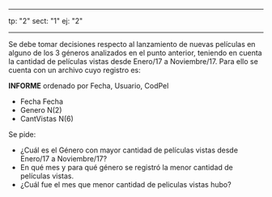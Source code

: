 
---

tp: "2"
sect: "1"
ej: "2"

---

Se debe tomar decisiones respecto al lanzamiento de nuevas películas en alguno de los 3 géneros analizados en el punto anterior, teniendo en cuenta la cantidad de películas vistas desde Enero/17 a Noviembre/17. Para ello se cuenta con un archivo cuyo registro es:

__INFORME__ ordenado por Fecha, Usuario, CodPel
<ul class='fileul'>
	<li>Fecha <a>Fecha</a>
	<li>Genero <a>N(2)</a>
	<li>CantVistas <a>N(6)</a>
</ul>

Se pide:  
- ¿Cuál es el Género con mayor cantidad de películas vistas desde Enero/17 a Noviembre/17?  
- En qué mes y para qué género se registró la menor cantidad de películas vistas.  
- ¿Cuál fue el mes que menor cantidad de peliculas vistas hubo?
